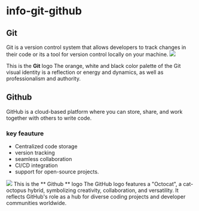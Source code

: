 # info-git-github

## Git
Git is a version control system that allows developers to track changes in their code or its a tool for version control locally on your machine.
<img src="https://cdn.iconscout.com/icon/free/png-256/free-git-logo-icon-download-in-svg-png-gif-file-formats--wordmark-programming-langugae-language-pack-logos-icons-1175220.png" > 

This is the **Git** logo
The orange, white and black color palette of the Git visual identity is a reflection or energy and dynamics, as well as professionalism and authority.

## Github 
GitHub is a cloud-based platform where you can store, share, and work together with others to write code.
### key feauture
* Centralized code storage
* version tracking
* seamless collaboration
* CI/CD integration
* support for open-source projects.
<img src="https://cdn-icons-png.flaticon.com/128/733/733609.png" >
This is the ** Github ** logo
The GitHub logo features a "Octocat", a cat-octopus hybrid, symbolizing creativity, collaboration, and versatility. It reflects GitHub's role as a hub for diverse coding projects and developer communities worldwide.
